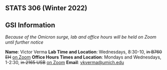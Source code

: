 ## STATS 306 (Winter 2022)

## GSI Information

_Because of the Omicron surge, lab and office hours will be held on Zoom until further notice_

**Name**: Victor Verma
**Lab Time and Location**: Wednesdays, 8:30-10, ~~in B760 EH~~ [on Zoom](https://umich.zoom.us/j/93781998446)
**Office Hours Times and Location**: Mondays and Wednesdays, 1-2:30, ~~in 2165 USB~~ [on Zoom](https://umich.zoom.us/j/93781998446)
**Email**: [vkverma@umich.edu](mailto:vkverma@umich.edu)
